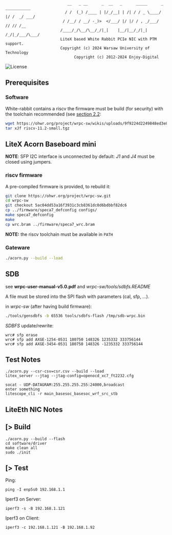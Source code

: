 ```
                           __   _ __      _  __   _      _____      _  ___________
                          / /  (_) /____ | |/_/__| | /| / / _ \____/ |/ /  _/ ___/
                         / /__/ / __/ -_)>  </___/ |/ |/ / , _/___/    // // /__
                        /____/_/\__/\__/_/|_|    |__/|__/_/|_|   /_/|_/___/\___/
                        LiteX based White Rabbit PCIe NIC with PTM support.
                        Copyright (c) 2024 Warsaw University of Technology
                              Copyright (c) 2012-2024 Enjoy-Digital
```

![License](https://img.shields.io/badge/License-BSD%202--Clause-orange.svg)

## Prerequisites

### Software

White-rabbit contains a riscv the firmware must be build (for security) with
the toolchain recommended (see [section 2.2](https://ohwr.org/project/wr-cores/wikis/uploads/7cf8d2161b6e5fa86348455bbd022196/wrpc-user-manual-v5.0.pdf):


```bash
wget https://ohwr.org/project/wrpc-sw/wikis/uploads/9f9224d2249848ed3e854636de9c08dc/riscv-11.2-small.tgz
tar xJf riscv-11.2-small.tgz
```

## LiteX Acorn Baseboard mini

**NOTE**: SFP I2C interface is unconnected by default: *J1* and *J4* must be
closed using jumpers.

### riscv firmware

A pre-compiled firmware is provided, to rebuild it:

```bash
git clone https://ohwr.org/project/wrpc-sw.git
cd wrpc-sw
git checkout 5ac04dd53a16f3931c3cb8361dc0d6bdbbf82dc6
cp ../firmware/speca7_defconfig configs/
make speca7_defconfig
make
cp wrc.bram ../firmware/speca7_wrc.bram
```
**NOTE:** the riscv toolchain must be available in `PATH`

### Gateware
```bash
./acorn.py --build --load
```

## SDB

see **wrpc-user-manual-v5.0.pdf** and *wrpc-sw/tools/sdbfs.README*

A file must be stored into the SPI flash with parameters (cal, sfp, ...).

in *wrpc-sw* (after having build firmware):

```bash
./tools/gensdbfs -b 65536 tools/sdbfs-flash /tmp/sdb-wrpc.bin
```

*SDBFS* update/rewrite:
```
wrc# sfp erase
wrc# sfp add AXGE-1254-0531 180750 148326 1235332 333756144
wrc# sfp add AXGE-3454-0531 180750 148326 -1235332 333756144
```

## Test Notes

```
./acorn.py --csr-csv=csr.csv --build --load
litex_server --jtag --jtag-config=openocd_xc7_ft2232.cfg

socat - UDP-DATAGRAM:255.255.255.255:24000,broadcast
enter something
litescope_cli -r main_basesoc_basesoc_wrf_src_stb
```

## LiteEth NIC Notes

[> Build
--------

```
./acorn.py --build --flash
cd software/driver
make clean all
sudo ./init
```
[> Test
--------

Ping:
```
ping -I enp5s0 192.168.1.1
```

Iperf3 on Server:
```
iperf3 -s -B 192.168.1.121

```

Iperf3 on Client:
```
iperf3 -c 192.168.1.121 -B 192.168.1.92

```
